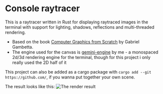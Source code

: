 # Console raytracer
This is a raytracer written in Rust for displaying raytraced images in the terminal with support for lighting, shadows, reflections and multi-threaded rendering.

- Based on the book [Computer Graphics from Scratch](https://www.gabrielgambetta.com/computer-graphics-from-scratch/) by Gabriel Gambetta.
- The engine used for the canvas is [gemini-engine](https://github.com/redpenguinyt/gemini-rust) by me - a monospaced 2d/3d rendering engine for the terminal, though for this project i only really used the 2D half of it

This project can also be added as a cargo package with `cargo add --git https://github.com/`, if you wanna put together your own scene.

The result looks like this:
![The render result](https://cdn.discordapp.com/attachments/887416381933486110/1151517584110387291/image.png)